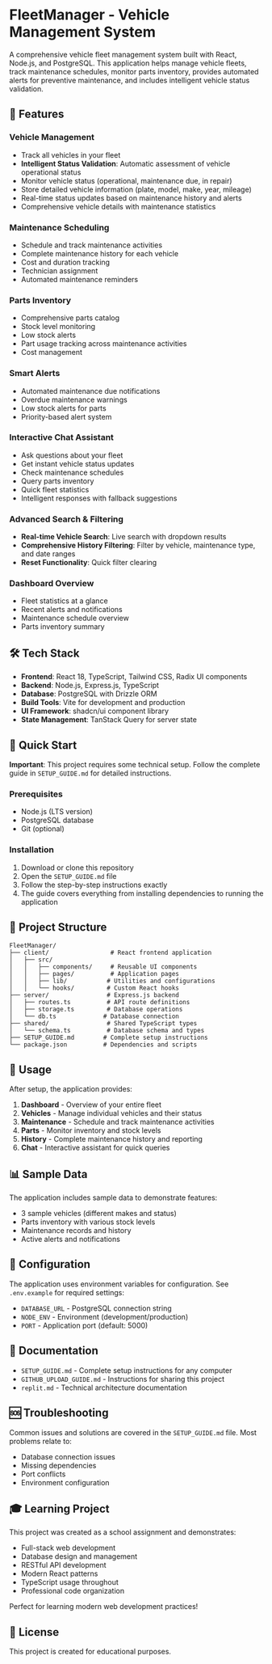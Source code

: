# FleetManager - Vehicle Management System

A comprehensive vehicle fleet management system built with React, Node.js, and PostgreSQL. This application helps manage vehicle fleets, track maintenance schedules, monitor parts inventory, provides automated alerts for preventive maintenance, and includes intelligent vehicle status validation.

## 🚗 Features

### Vehicle Management
- Track all vehicles in your fleet
- **Intelligent Status Validation**: Automatic assessment of vehicle operational status
- Monitor vehicle status (operational, maintenance due, in repair)
- Store detailed vehicle information (plate, model, make, year, mileage)
- Real-time status updates based on maintenance history and alerts
- Comprehensive vehicle details with maintenance statistics

### Maintenance Scheduling
- Schedule and track maintenance activities
- Complete maintenance history for each vehicle
- Cost and duration tracking
- Technician assignment
- Automated maintenance reminders

### Parts Inventory
- Comprehensive parts catalog
- Stock level monitoring
- Low stock alerts
- Part usage tracking across maintenance activities
- Cost management

### Smart Alerts
- Automated maintenance due notifications
- Overdue maintenance warnings
- Low stock alerts for parts
- Priority-based alert system

### Interactive Chat Assistant
- Ask questions about your fleet
- Get instant vehicle status updates
- Check maintenance schedules
- Query parts inventory
- Quick fleet statistics
- Intelligent responses with fallback suggestions

### Advanced Search & Filtering
- **Real-time Vehicle Search**: Live search with dropdown results
- **Comprehensive History Filtering**: Filter by vehicle, maintenance type, and date ranges
- **Reset Functionality**: Quick filter clearing

### Dashboard Overview
- Fleet statistics at a glance
- Recent alerts and notifications
- Maintenance schedule overview
- Parts inventory summary

## 🛠 Tech Stack

- **Frontend**: React 18, TypeScript, Tailwind CSS, Radix UI components
- **Backend**: Node.js, Express.js, TypeScript
- **Database**: PostgreSQL with Drizzle ORM
- **Build Tools**: Vite for development and production
- **UI Framework**: shadcn/ui component library
- **State Management**: TanStack Query for server state

## 🚀 Quick Start

**Important**: This project requires some technical setup. Follow the complete guide in `SETUP_GUIDE.md` for detailed instructions.

### Prerequisites
- Node.js (LTS version)
- PostgreSQL database
- Git (optional)

### Installation
1. Download or clone this repository
2. Open the `SETUP_GUIDE.md` file
3. Follow the step-by-step instructions exactly
4. The guide covers everything from installing dependencies to running the application

## 📁 Project Structure

```
FleetManager/
├── client/                 # React frontend application
│   ├── src/
│   │   ├── components/     # Reusable UI components
│   │   ├── pages/          # Application pages
│   │   ├── lib/           # Utilities and configurations
│   │   └── hooks/         # Custom React hooks
├── server/                # Express.js backend
│   ├── routes.ts          # API route definitions
│   ├── storage.ts         # Database operations
│   └── db.ts             # Database connection
├── shared/                # Shared TypeScript types
│   └── schema.ts          # Database schema and types
├── SETUP_GUIDE.md        # Complete setup instructions
└── package.json          # Dependencies and scripts
```

## 🎯 Usage

After setup, the application provides:

1. **Dashboard** - Overview of your entire fleet
2. **Vehicles** - Manage individual vehicles and their status
3. **Maintenance** - Schedule and track maintenance activities
4. **Parts** - Monitor inventory and stock levels
5. **History** - Complete maintenance history and reporting
6. **Chat** - Interactive assistant for quick queries

## 📊 Sample Data

The application includes sample data to demonstrate features:
- 3 sample vehicles (different makes and status)
- Parts inventory with various stock levels
- Maintenance records and history
- Active alerts and notifications

## 🔧 Configuration

The application uses environment variables for configuration. See `.env.example` for required settings:

- `DATABASE_URL` - PostgreSQL connection string
- `NODE_ENV` - Environment (development/production)
- `PORT` - Application port (default: 5000)

## 📖 Documentation

- `SETUP_GUIDE.md` - Complete setup instructions for any computer
- `GITHUB_UPLOAD_GUIDE.md` - Instructions for sharing this project
- `replit.md` - Technical architecture documentation

## 🆘 Troubleshooting

Common issues and solutions are covered in the `SETUP_GUIDE.md` file. Most problems relate to:
- Database connection issues
- Missing dependencies
- Port conflicts
- Environment configuration

## 🎓 Learning Project

This project was created as a school assignment and demonstrates:
- Full-stack web development
- Database design and management
- RESTful API development
- Modern React patterns
- TypeScript usage throughout
- Professional code organization

Perfect for learning modern web development practices!

## 📄 License

This project is created for educational purposes.